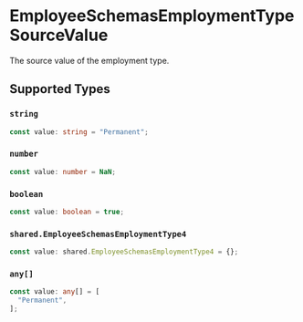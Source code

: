 # EmployeeSchemasEmploymentTypeSourceValue

The source value of the employment type.


## Supported Types

### `string`

```typescript
const value: string = "Permanent";
```

### `number`

```typescript
const value: number = NaN;
```

### `boolean`

```typescript
const value: boolean = true;
```

### `shared.EmployeeSchemasEmploymentType4`

```typescript
const value: shared.EmployeeSchemasEmploymentType4 = {};
```

### `any[]`

```typescript
const value: any[] = [
  "Permanent",
];
```

